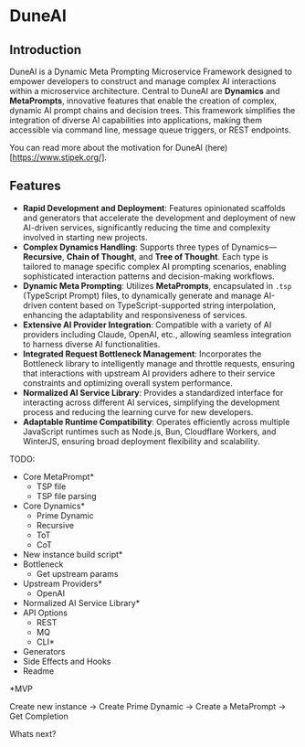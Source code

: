 # DuneAI

## Introduction

DuneAI is a Dynamic Meta Prompting Microservice Framework designed to empower developers to construct and manage complex AI interactions within a microservice architecture. Central to DuneAI are **Dynamics** and **MetaPrompts**, innovative features that enable the creation of complex, dynamic AI prompt chains and decision trees. This framework simplifies the integration of diverse AI capabilities into applications, making them accessible via command line, message queue triggers, or REST endpoints.

You can read more about the motivation for DuneAI (here)[https://www.stipek.org/].

## Features

- **Rapid Development and Deployment**: Features opinionated scaffolds and generators that accelerate the development and deployment of new AI-driven services, significantly reducing the time and complexity involved in starting new projects.
- **Complex Dynamics Handling**: Supports three types of Dynamics—**Recursive**, **Chain of Thought**, and **Tree of Thought**. Each type is tailored to manage specific complex AI prompting scenarios, enabling sophisticated interaction patterns and decision-making workflows.
- **Dynamic Meta Prompting**: Utilizes **MetaPrompts**, encapsulated in `.tsp` (TypeScript Prompt) files, to dynamically generate and manage AI-driven content based on TypeScript-supported string interpolation, enhancing the adaptability and responsiveness of services.
- **Extensive AI Provider Integration**: Compatible with a variety of AI providers including Claude, OpenAI, etc., allowing seamless integration to harness diverse AI functionalities.
- **Integrated Request Bottleneck Management**: Incorporates the Bottleneck library to intelligently manage and throttle requests, ensuring that interactions with upstream AI providers adhere to their service constraints and optimizing overall system performance.
- **Normalized AI Service Library**: Provides a standardized interface for interacting across different AI services, simplifying the development process and reducing the learning curve for new developers.
- **Adaptable Runtime Compatibility**: Operates efficiently across multiple JavaScript runtimes such as Node.js, Bun, Cloudflare Workers, and WinterJS, ensuring broad deployment flexibility and scalability.

TODO:

- Core MetaPrompt\*
  - TSP file
  - TSP file parsing
- Core Dynamics\*
  - Prime Dynamic
  - Recursive
  - ToT
  - CoT
- New instance build script\*
- Bottleneck
  - Get upstream params
- Upstream Providers\*
  - OpenAI
- Normalized AI Service Library\*
- API Options
  - REST
  - MQ
  - CLI\*
- Generators
- Side Effects and Hooks
- Readme

\*MVP

Create new instance ->
Create Prime Dynamic ->
Create a MetaPrompt ->
Get Completion

Whats next?
